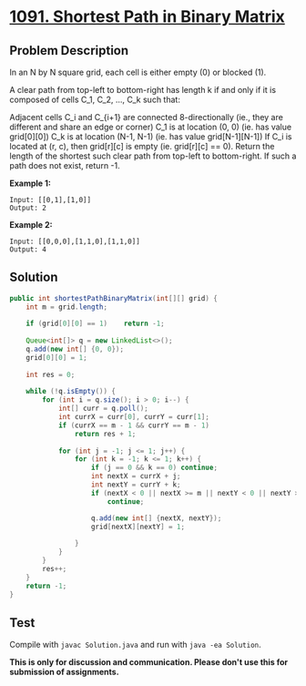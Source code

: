 # [1091. Shortest Path in Binary Matrix][title]

## Problem Description

In an N by N square grid, each cell is either empty (0) or blocked (1).

A clear path from top-left to bottom-right has length k if and only if it is composed of cells C_1, C_2, ..., C_k such that:

Adjacent cells C_i and C_{i+1} are connected 8-directionally (ie., they are different and share an edge or corner)
C_1 is at location (0, 0) (ie. has value grid[0][0])
C_k is at location (N-1, N-1) (ie. has value grid[N-1][N-1])
If C_i is located at (r, c), then grid[r][c] is empty (ie. grid[r][c] == 0).
Return the length of the shortest such clear path from top-left to bottom-right.  If such a path does not exist, return -1.

**Example 1:**

```
Input: [[0,1],[1,0]]
Output: 2
```

**Example 2:**

```
Input: [[0,0,0],[1,1,0],[1,1,0]]
Output: 4
```

## Solution

```java
public int shortestPathBinaryMatrix(int[][] grid) {
    int m = grid.length;
    
    if (grid[0][0] == 1)    return -1;
    
    Queue<int[]> q = new LinkedList<>();
    q.add(new int[] {0, 0});
    grid[0][0] = 1;
    
    int res = 0;
    
    while (!q.isEmpty()) {
        for (int i = q.size(); i > 0; i--) {
            int[] curr = q.poll();
            int currX = curr[0], currY = curr[1];
            if (currX == m - 1 && currY == m - 1)
                return res + 1;
            
            for (int j = -1; j <= 1; j++) {
                for (int k = -1; k <= 1; k++) {
                    if (j == 0 && k == 0) continue;
                    int nextX = currX + j;
                    int nextY = currY + k;
                    if (nextX < 0 || nextX >= m || nextY < 0 || nextY >= m || grid[nextX][nextY] == 1)
                        continue;

                    q.add(new int[] {nextX, nextY});
                    grid[nextX][nextY] = 1;
                    
                }
            }
        }
        res++;
    }
    return -1;
}
```

## Test

Compile with `javac Solution.java` and run with `java -ea Solution`.

**This is only for discussion and communication. Please don't use this for submission of assignments.**

[title]: https://leetcode.com/problems/shortest-path-in-binary-matrix/